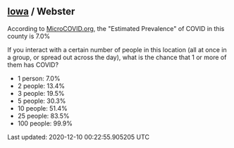 
## [Iowa](/united-states/iowa) / Webster

According to [MicroCOVID.org](http://microcovid.org),
the "Estimated Prevalence" of COVID in this county is 7.0%

If you interact with a certain number of people in this location
(all at once in a group, or spread out across the day), what is the chance that
1 or more of them has COVID?

- 1 person: 7.0%
- 2 people: 13.4%
- 3 people: 19.5%
- 5 people: 30.3%
- 10 people: 51.4%
- 25 people: 83.5%
- 100 people: 99.9%

Last updated: 2020-12-10 00:22:55.905205 UTC
